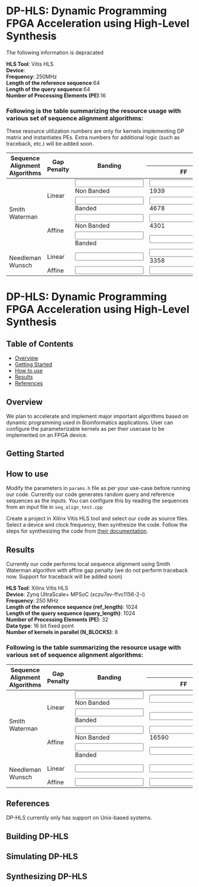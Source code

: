 # DP-HLS: Dynamic Programming FPGA Acceleration using High-Level Synthesis
The following information is depracated

**HLS Tool**: Vitis HLS<br>
**Device**: <br>
**Frequency**: 250MHz <br>
**Length of the reference sequence**:64 <br> 
**Length of the query sequence**:64<br>
**Number of Processing Elements (PE)**:16<br>

### Following is the table summarizing the resource usage with various set of sequence alignment algorithms:<br>

These resource utilization numbers are only for kernels implementing DP matrix and instantiates PEs. Extra numbers for additional logic (such as traceback, etc.) will be added soon. 

<table>  
<thead> 
<tr>
      <th rowspan="2">Sequence Alignment Algorithms</th>
      <th rowspan="2">Gap Penalty</th>
      <th rowspan="2">Banding</th>
      <th colspan='3'>Resource Utilization </th>
    </tr>
    <tr>
   <th>FF</th>
   <th>LUT</th> 
    <th>BRAM</th> 
    </tr>
  </thead>
  <tbody>
    <tr>
      <td rowspan="4">Smith Waterman</td>
      <td rowspan="2">Linear</td>
      <td><input type="text"/>Non Banded</td>
      <td><input type="text"/>1939</td>
	 <td><input type="text" />9067</td>
	  <td><input type="text" />16</td>
    </tr>
    <tr>
      <td><input type="text"/>Banded</td>
      <td><input type="text" />4678</td>
      <td><input type="text" />40880</td>
       <td><input type="text" />32</td>
    </tr>
        <tr>
      <td rowspan="2">Affine</td>
      <td><input type="text" />Non Banded</td>
      <td><input type="text" />4301</td>
	 <td><input type="text" />16581</td>
	  <td><input type="text" />32</td>
    </tr>
    <tr>
      <td><input type="text" />Banded</td>
      <td><input type="text" /></td>
      <td><input type="text" /></td>
       <td><input type="text" /></td>
    </tr>
     <tr>
      <td rowspan="2">Needleman Wunsch</td>
      <td>Linear</td>
      <td><input type="text" /></td>
      <td><input type="text" />3358</td>
	 <td><input type="text" />9384</td>
	  <td><input type="text" />0</td>
    </tr>
    <tr>
      <td>Affine</td>
      <td><input type="text" /></td>
      <td><input type="text" /></td>
      <td><input type="text" /></td>
       <td><input type="text" /></td>
    </tr>
  </tbody>
</table>






# DP-HLS: Dynamic Programming FPGA Acceleration using High-Level Synthesis

## Table of Contents
- [Overview](#overview)
- [Getting Started](#gettingstarted) 
- [How to use](#usage)
- [Results](#results)
- [References](#references)

## <a name="overview"></a> Overview

We plan to accelerate and implement major important algorithms based on dynamic programming used in Bioinformatics applications. User can configure the parameterizable kernels as per their usecase to be implemented on an FPGA device.

## <a name="gettingstarted"></a> Getting Started

## <a name="usage"></a> How to use

Modify the parameters in `params.h` file as per your use-case before running our code. Currently our code generates random query and reference sequences as the inputs. You can configure this by reading the sequences from an input file in `seq_align_test.cpp`

Create a project in Xilinx Vitis HLS tool and select our code as source files. Select a device and clock frequency, then synthesize the code. Follow the steps for synthesizing the code from [their documentation](https://docs.xilinx.com/r/en-US/ug1399-vitis-hls/Using-Vitis-HLS).

## <a name="results"></a> Results

Currently our code performs local sequence alignment using Smith Waterman algorithm with affine gap penalty (we do not perform traceback now. Support for traceback will be added soon)

**HLS Tool**: Xilinx Vitis HLS<br>
**Device**: Zynq UltraScale+ MPSoC (xczu7ev-ffvc1156-2-i) <br>
**Frequency**: 250 MHz <br>
**Length of the reference sequence (ref_length)**: 1024 <br> 
**Length of the query sequence (query_length)**: 1024 <br>
**Number of Processing Elements (PE)**: 32 <br>
**Data type**: 16 bit fixed point <br>
**Number of kernels in parallel (N_BLOCKS)**: 8 <br>

### Following is the table summarizing the resource usage with various set of sequence alignment algorithms:<br>


<table>  
<thead> 
<tr>
      <th rowspan="2">Sequence Alignment Algorithms</th>
      <th rowspan="2">Gap Penalty</th>
      <th rowspan="2">Banding</th>
      <th colspan='3'>Resource Utilization </th>
    </tr>
    <tr>
   <th>FF</th>
   <th>LUT</th> 
    <th>BRAM</th> 
    </tr>
  </thead>
  <tbody>
    <tr>
      <td rowspan="4">Smith Waterman</td>
      <td rowspan="2">Linear</td>
      <td><input type="text"/>Non Banded</td>
      <td><input type="text"/></td>
	 <td><input type="text" /></td>
	  <td><input type="text" /></td>
    </tr>
    <tr>
      <td><input type="text"/>Banded</td>
      <td><input type="text" /></td>
      <td><input type="text" /></td>
       <td><input type="text" /></td>
    </tr>
        <tr>
      <td rowspan="2">Affine</td>
      <td><input type="text" />Non Banded</td>
      <td><input type="text" />16590</td>
	 <td><input type="text" />47526</td>
	  <td><input type="text" />144</td>
    </tr>
    <tr>
      <td><input type="text" />Banded</td>
      <td><input type="text" /></td>
      <td><input type="text" /></td>
       <td><input type="text" /></td>
    </tr>
     <tr>
      <td rowspan="2">Needleman Wunsch</td>
      <td>Linear</td>
      <td><input type="text" /></td>
      <td><input type="text" /></td>
	 <td><input type="text" /></td>
	  <td><input type="text" />0</td>
    </tr>
    <tr>
      <td>Affine</td>
      <td><input type="text" /></td>
      <td><input type="text" /></td>
      <td><input type="text" /></td>
       <td><input type="text" /></td>
    </tr>
  </tbody>
</table>

## <a name="references"></a> References

DP-HLS currently only has support on Unix-based systems. 

## Building DP-HLS

## Simulating DP-HLS

## Synthesizing DP-HLS

